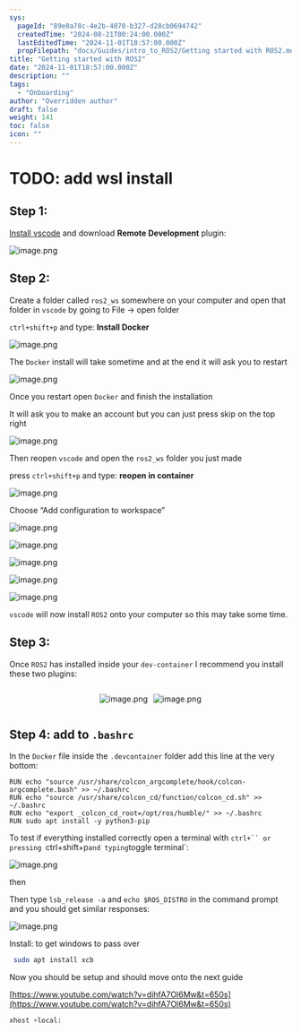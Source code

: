 ```yaml
---
sys:
  pageId: "89e0a78c-4e2b-4070-b327-d28cb0694742"
  createdTime: "2024-08-21T00:24:00.000Z"
  lastEditedTime: "2024-11-01T18:57:00.000Z"
  propFilepath: "docs/Guides/intro_to_ROS2/Getting started with ROS2.md"
title: "Getting started with ROS2"
date: "2024-11-01T18:57:00.000Z"
description: ""
tags:
  - "Onboarding"
author: "Overridden author"
draft: false
weight: 141
toc: false
icon: ""
---
```


# TODO: add wsl install

## Step 1:

[Install vscode](https://code.visualstudio.com/download) and download **Remote Development** plugin:

![image.png](https://prod-files-secure.s3.us-west-2.amazonaws.com/d518164a-d88e-44d1-a4ee-3adb3bd8bce0/efb52993-1881-4a40-b95e-6f020334f022/image.png?X-Amz-Algorithm=AWS4-HMAC-SHA256&X-Amz-Content-Sha256=UNSIGNED-PAYLOAD&X-Amz-Credential=ASIAZI2LB466S625ARAL%2F20250222%2Fus-west-2%2Fs3%2Faws4_request&X-Amz-Date=20250222T100605Z&X-Amz-Expires=3600&X-Amz-Security-Token=IQoJb3JpZ2luX2VjEL7%2F%2F%2F%2F%2F%2F%2F%2F%2F%2FwEaCXVzLXdlc3QtMiJHMEUCIF6SVh%2BY12iRqcK8nesIt1ph%2FsAID9RL2shqyia8fR36AiEAiCGCaT1ijbFRK%2Fp7E4XzLqG2HiEBJNlpLQkGgwj%2Bq7UqiAQI5%2F%2F%2F%2F%2F%2F%2F%2F%2F%2F%2FARAAGgw2Mzc0MjMxODM4MDUiDFTH708fWbs5AB35LyrcA2EmfcEd4tB0bp66rJ10mdmVSR1mMCbcVClREEEU5tYi84gLTo6C%2BB5WSQX4uV%2Bvth3WEN1SZNRNwm1K71d3WxYrUlj25XlyXqAoPWtVlnWA3iyIKrROBq8TFxPju3Ui1KnldxeKbDci7oQMx0njWMA9gysKpybYGAljKNbvKb3aZPzvJI7wVT24Su8ocjrqnFFhWXQ8CaRUz0Q7Dp21%2FwkMlz4O4ZKtv3pwHn8vk%2B6msdM%2BrtcVKaEddtLX32cRwb8GrQfQFStVC5n53NequuH5NRaE16xFwmyu9rhi3m31hOox8MZxcWxDntWdDmL3zy%2FwQtiea3ffg5XV6%2FxuWJEO5f1i1WWbFua%2FyQQYLtPhgnyOH%2F7%2Fycq47piV0P5lnQu14jJKrZKK%2FDCke1VG%2BLlw9X9DwrnPGMpvU0bxMvruWGYvrLAScIh5DZXkLnb4AlFXZmtMYY8xAiGbLtt3XTXqOGPUlnv4ofNcsBGGWR8obEF2bYfy13gS6dV5WZY5ir9n7LoHrUtkzpGsM9a3bfg7uNdBN3Us2BsZ9l68z97BsdM9gb2bRLqQH%2BGr%2B7NiTVCozWBz%2FvQXN4FRtqFoF6vswK2KypkbiVn3O5m5%2B7kFwcDAMr1pT%2BflXjjFMK3H5b0GOqUB0U2nszqQXqfZXq2dcMpqhWypoOXO%2B%2F55fKzMRFe5tB7mrK5Ry5RFXVIUnj8aUXLg3Sf1Q4kdwfub8ojANsyQQXJokIAomu%2Bb7ghmMgQHjQ3ifQ1vsxE5s0wJAg7pDgWimk6GkV%2F1FJf3iXyge%2FT%2BCsIVZvX5Rprl4Gp5%2BwnDY5RYD75%2FeQ6u3dNin6QKvmHP7HVUidFMUhT6GedXua4hHXqiDrPy&X-Amz-Signature=bbc7de175eb04e09e903d78d5042ff828e8b322c79b7052b78b56ecd75a96af3&X-Amz-SignedHeaders=host&x-id=GetObject)

## Step 2:

Create a folder called `ros2_ws` somewhere on your computer and open that folder in `vscode` by going to File → open folder 

`ctrl+shift+p` and type: **Install Docker**

![image.png](https://prod-files-secure.s3.us-west-2.amazonaws.com/d518164a-d88e-44d1-a4ee-3adb3bd8bce0/2269dc0e-1cd5-47ff-bceb-c04ad9b2eab0/image.png?X-Amz-Algorithm=AWS4-HMAC-SHA256&X-Amz-Content-Sha256=UNSIGNED-PAYLOAD&X-Amz-Credential=ASIAZI2LB466S625ARAL%2F20250222%2Fus-west-2%2Fs3%2Faws4_request&X-Amz-Date=20250222T100604Z&X-Amz-Expires=3600&X-Amz-Security-Token=IQoJb3JpZ2luX2VjEL7%2F%2F%2F%2F%2F%2F%2F%2F%2F%2FwEaCXVzLXdlc3QtMiJHMEUCIF6SVh%2BY12iRqcK8nesIt1ph%2FsAID9RL2shqyia8fR36AiEAiCGCaT1ijbFRK%2Fp7E4XzLqG2HiEBJNlpLQkGgwj%2Bq7UqiAQI5%2F%2F%2F%2F%2F%2F%2F%2F%2F%2F%2FARAAGgw2Mzc0MjMxODM4MDUiDFTH708fWbs5AB35LyrcA2EmfcEd4tB0bp66rJ10mdmVSR1mMCbcVClREEEU5tYi84gLTo6C%2BB5WSQX4uV%2Bvth3WEN1SZNRNwm1K71d3WxYrUlj25XlyXqAoPWtVlnWA3iyIKrROBq8TFxPju3Ui1KnldxeKbDci7oQMx0njWMA9gysKpybYGAljKNbvKb3aZPzvJI7wVT24Su8ocjrqnFFhWXQ8CaRUz0Q7Dp21%2FwkMlz4O4ZKtv3pwHn8vk%2B6msdM%2BrtcVKaEddtLX32cRwb8GrQfQFStVC5n53NequuH5NRaE16xFwmyu9rhi3m31hOox8MZxcWxDntWdDmL3zy%2FwQtiea3ffg5XV6%2FxuWJEO5f1i1WWbFua%2FyQQYLtPhgnyOH%2F7%2Fycq47piV0P5lnQu14jJKrZKK%2FDCke1VG%2BLlw9X9DwrnPGMpvU0bxMvruWGYvrLAScIh5DZXkLnb4AlFXZmtMYY8xAiGbLtt3XTXqOGPUlnv4ofNcsBGGWR8obEF2bYfy13gS6dV5WZY5ir9n7LoHrUtkzpGsM9a3bfg7uNdBN3Us2BsZ9l68z97BsdM9gb2bRLqQH%2BGr%2B7NiTVCozWBz%2FvQXN4FRtqFoF6vswK2KypkbiVn3O5m5%2B7kFwcDAMr1pT%2BflXjjFMK3H5b0GOqUB0U2nszqQXqfZXq2dcMpqhWypoOXO%2B%2F55fKzMRFe5tB7mrK5Ry5RFXVIUnj8aUXLg3Sf1Q4kdwfub8ojANsyQQXJokIAomu%2Bb7ghmMgQHjQ3ifQ1vsxE5s0wJAg7pDgWimk6GkV%2F1FJf3iXyge%2FT%2BCsIVZvX5Rprl4Gp5%2BwnDY5RYD75%2FeQ6u3dNin6QKvmHP7HVUidFMUhT6GedXua4hHXqiDrPy&X-Amz-Signature=c6f6d114366554cf284532d41ee68984345fbb09804dadfeaa38791c47dbc9e9&X-Amz-SignedHeaders=host&x-id=GetObject)

The `Docker` install will take sometime and at the end it will ask you to restart

![image.png](https://prod-files-secure.s3.us-west-2.amazonaws.com/d518164a-d88e-44d1-a4ee-3adb3bd8bce0/ed233f78-be33-4b1f-b89c-9c346c0e961e/image.png?X-Amz-Algorithm=AWS4-HMAC-SHA256&X-Amz-Content-Sha256=UNSIGNED-PAYLOAD&X-Amz-Credential=ASIAZI2LB466S625ARAL%2F20250222%2Fus-west-2%2Fs3%2Faws4_request&X-Amz-Date=20250222T100605Z&X-Amz-Expires=3600&X-Amz-Security-Token=IQoJb3JpZ2luX2VjEL7%2F%2F%2F%2F%2F%2F%2F%2F%2F%2FwEaCXVzLXdlc3QtMiJHMEUCIF6SVh%2BY12iRqcK8nesIt1ph%2FsAID9RL2shqyia8fR36AiEAiCGCaT1ijbFRK%2Fp7E4XzLqG2HiEBJNlpLQkGgwj%2Bq7UqiAQI5%2F%2F%2F%2F%2F%2F%2F%2F%2F%2F%2FARAAGgw2Mzc0MjMxODM4MDUiDFTH708fWbs5AB35LyrcA2EmfcEd4tB0bp66rJ10mdmVSR1mMCbcVClREEEU5tYi84gLTo6C%2BB5WSQX4uV%2Bvth3WEN1SZNRNwm1K71d3WxYrUlj25XlyXqAoPWtVlnWA3iyIKrROBq8TFxPju3Ui1KnldxeKbDci7oQMx0njWMA9gysKpybYGAljKNbvKb3aZPzvJI7wVT24Su8ocjrqnFFhWXQ8CaRUz0Q7Dp21%2FwkMlz4O4ZKtv3pwHn8vk%2B6msdM%2BrtcVKaEddtLX32cRwb8GrQfQFStVC5n53NequuH5NRaE16xFwmyu9rhi3m31hOox8MZxcWxDntWdDmL3zy%2FwQtiea3ffg5XV6%2FxuWJEO5f1i1WWbFua%2FyQQYLtPhgnyOH%2F7%2Fycq47piV0P5lnQu14jJKrZKK%2FDCke1VG%2BLlw9X9DwrnPGMpvU0bxMvruWGYvrLAScIh5DZXkLnb4AlFXZmtMYY8xAiGbLtt3XTXqOGPUlnv4ofNcsBGGWR8obEF2bYfy13gS6dV5WZY5ir9n7LoHrUtkzpGsM9a3bfg7uNdBN3Us2BsZ9l68z97BsdM9gb2bRLqQH%2BGr%2B7NiTVCozWBz%2FvQXN4FRtqFoF6vswK2KypkbiVn3O5m5%2B7kFwcDAMr1pT%2BflXjjFMK3H5b0GOqUB0U2nszqQXqfZXq2dcMpqhWypoOXO%2B%2F55fKzMRFe5tB7mrK5Ry5RFXVIUnj8aUXLg3Sf1Q4kdwfub8ojANsyQQXJokIAomu%2Bb7ghmMgQHjQ3ifQ1vsxE5s0wJAg7pDgWimk6GkV%2F1FJf3iXyge%2FT%2BCsIVZvX5Rprl4Gp5%2BwnDY5RYD75%2FeQ6u3dNin6QKvmHP7HVUidFMUhT6GedXua4hHXqiDrPy&X-Amz-Signature=d6209acfed581c6039b285915c1a83bc849f0f084d11ea3048237f37b005199b&X-Amz-SignedHeaders=host&x-id=GetObject)

Once you restart open `Docker` and finish the installation

It will ask you to make an account but you can just press skip on the top right

![image.png](https://prod-files-secure.s3.us-west-2.amazonaws.com/d518164a-d88e-44d1-a4ee-3adb3bd8bce0/21010ad9-1659-4fd9-9f59-9932a09b2a3d/image.png?X-Amz-Algorithm=AWS4-HMAC-SHA256&X-Amz-Content-Sha256=UNSIGNED-PAYLOAD&X-Amz-Credential=ASIAZI2LB466S625ARAL%2F20250222%2Fus-west-2%2Fs3%2Faws4_request&X-Amz-Date=20250222T100605Z&X-Amz-Expires=3600&X-Amz-Security-Token=IQoJb3JpZ2luX2VjEL7%2F%2F%2F%2F%2F%2F%2F%2F%2F%2FwEaCXVzLXdlc3QtMiJHMEUCIF6SVh%2BY12iRqcK8nesIt1ph%2FsAID9RL2shqyia8fR36AiEAiCGCaT1ijbFRK%2Fp7E4XzLqG2HiEBJNlpLQkGgwj%2Bq7UqiAQI5%2F%2F%2F%2F%2F%2F%2F%2F%2F%2F%2FARAAGgw2Mzc0MjMxODM4MDUiDFTH708fWbs5AB35LyrcA2EmfcEd4tB0bp66rJ10mdmVSR1mMCbcVClREEEU5tYi84gLTo6C%2BB5WSQX4uV%2Bvth3WEN1SZNRNwm1K71d3WxYrUlj25XlyXqAoPWtVlnWA3iyIKrROBq8TFxPju3Ui1KnldxeKbDci7oQMx0njWMA9gysKpybYGAljKNbvKb3aZPzvJI7wVT24Su8ocjrqnFFhWXQ8CaRUz0Q7Dp21%2FwkMlz4O4ZKtv3pwHn8vk%2B6msdM%2BrtcVKaEddtLX32cRwb8GrQfQFStVC5n53NequuH5NRaE16xFwmyu9rhi3m31hOox8MZxcWxDntWdDmL3zy%2FwQtiea3ffg5XV6%2FxuWJEO5f1i1WWbFua%2FyQQYLtPhgnyOH%2F7%2Fycq47piV0P5lnQu14jJKrZKK%2FDCke1VG%2BLlw9X9DwrnPGMpvU0bxMvruWGYvrLAScIh5DZXkLnb4AlFXZmtMYY8xAiGbLtt3XTXqOGPUlnv4ofNcsBGGWR8obEF2bYfy13gS6dV5WZY5ir9n7LoHrUtkzpGsM9a3bfg7uNdBN3Us2BsZ9l68z97BsdM9gb2bRLqQH%2BGr%2B7NiTVCozWBz%2FvQXN4FRtqFoF6vswK2KypkbiVn3O5m5%2B7kFwcDAMr1pT%2BflXjjFMK3H5b0GOqUB0U2nszqQXqfZXq2dcMpqhWypoOXO%2B%2F55fKzMRFe5tB7mrK5Ry5RFXVIUnj8aUXLg3Sf1Q4kdwfub8ojANsyQQXJokIAomu%2Bb7ghmMgQHjQ3ifQ1vsxE5s0wJAg7pDgWimk6GkV%2F1FJf3iXyge%2FT%2BCsIVZvX5Rprl4Gp5%2BwnDY5RYD75%2FeQ6u3dNin6QKvmHP7HVUidFMUhT6GedXua4hHXqiDrPy&X-Amz-Signature=710e7c6ad1c639a09b9a471858e1fda00c5c47ca3069956b73456200eacb63e8&X-Amz-SignedHeaders=host&x-id=GetObject)

Then reopen `vscode` and open the `ros2_ws` folder you just made

press `ctrl+shift+p` and type: **reopen in container**

![image.png](https://prod-files-secure.s3.us-west-2.amazonaws.com/d518164a-d88e-44d1-a4ee-3adb3bd8bce0/4e93b8c2-41ad-488c-8095-c74205196118/image.png?X-Amz-Algorithm=AWS4-HMAC-SHA256&X-Amz-Content-Sha256=UNSIGNED-PAYLOAD&X-Amz-Credential=ASIAZI2LB466S625ARAL%2F20250222%2Fus-west-2%2Fs3%2Faws4_request&X-Amz-Date=20250222T100605Z&X-Amz-Expires=3600&X-Amz-Security-Token=IQoJb3JpZ2luX2VjEL7%2F%2F%2F%2F%2F%2F%2F%2F%2F%2FwEaCXVzLXdlc3QtMiJHMEUCIF6SVh%2BY12iRqcK8nesIt1ph%2FsAID9RL2shqyia8fR36AiEAiCGCaT1ijbFRK%2Fp7E4XzLqG2HiEBJNlpLQkGgwj%2Bq7UqiAQI5%2F%2F%2F%2F%2F%2F%2F%2F%2F%2F%2FARAAGgw2Mzc0MjMxODM4MDUiDFTH708fWbs5AB35LyrcA2EmfcEd4tB0bp66rJ10mdmVSR1mMCbcVClREEEU5tYi84gLTo6C%2BB5WSQX4uV%2Bvth3WEN1SZNRNwm1K71d3WxYrUlj25XlyXqAoPWtVlnWA3iyIKrROBq8TFxPju3Ui1KnldxeKbDci7oQMx0njWMA9gysKpybYGAljKNbvKb3aZPzvJI7wVT24Su8ocjrqnFFhWXQ8CaRUz0Q7Dp21%2FwkMlz4O4ZKtv3pwHn8vk%2B6msdM%2BrtcVKaEddtLX32cRwb8GrQfQFStVC5n53NequuH5NRaE16xFwmyu9rhi3m31hOox8MZxcWxDntWdDmL3zy%2FwQtiea3ffg5XV6%2FxuWJEO5f1i1WWbFua%2FyQQYLtPhgnyOH%2F7%2Fycq47piV0P5lnQu14jJKrZKK%2FDCke1VG%2BLlw9X9DwrnPGMpvU0bxMvruWGYvrLAScIh5DZXkLnb4AlFXZmtMYY8xAiGbLtt3XTXqOGPUlnv4ofNcsBGGWR8obEF2bYfy13gS6dV5WZY5ir9n7LoHrUtkzpGsM9a3bfg7uNdBN3Us2BsZ9l68z97BsdM9gb2bRLqQH%2BGr%2B7NiTVCozWBz%2FvQXN4FRtqFoF6vswK2KypkbiVn3O5m5%2B7kFwcDAMr1pT%2BflXjjFMK3H5b0GOqUB0U2nszqQXqfZXq2dcMpqhWypoOXO%2B%2F55fKzMRFe5tB7mrK5Ry5RFXVIUnj8aUXLg3Sf1Q4kdwfub8ojANsyQQXJokIAomu%2Bb7ghmMgQHjQ3ifQ1vsxE5s0wJAg7pDgWimk6GkV%2F1FJf3iXyge%2FT%2BCsIVZvX5Rprl4Gp5%2BwnDY5RYD75%2FeQ6u3dNin6QKvmHP7HVUidFMUhT6GedXua4hHXqiDrPy&X-Amz-Signature=b19701c3b21b9c0a0d929f2f1a534b57883d1829bf7ca72f0c28e1d4266e4839&X-Amz-SignedHeaders=host&x-id=GetObject)

Choose “Add configuration to workspace”

![image.png](https://prod-files-secure.s3.us-west-2.amazonaws.com/d518164a-d88e-44d1-a4ee-3adb3bd8bce0/9560b282-5060-4989-ba37-97e7b2c22476/image.png?X-Amz-Algorithm=AWS4-HMAC-SHA256&X-Amz-Content-Sha256=UNSIGNED-PAYLOAD&X-Amz-Credential=ASIAZI2LB466S625ARAL%2F20250222%2Fus-west-2%2Fs3%2Faws4_request&X-Amz-Date=20250222T100605Z&X-Amz-Expires=3600&X-Amz-Security-Token=IQoJb3JpZ2luX2VjEL7%2F%2F%2F%2F%2F%2F%2F%2F%2F%2FwEaCXVzLXdlc3QtMiJHMEUCIF6SVh%2BY12iRqcK8nesIt1ph%2FsAID9RL2shqyia8fR36AiEAiCGCaT1ijbFRK%2Fp7E4XzLqG2HiEBJNlpLQkGgwj%2Bq7UqiAQI5%2F%2F%2F%2F%2F%2F%2F%2F%2F%2F%2FARAAGgw2Mzc0MjMxODM4MDUiDFTH708fWbs5AB35LyrcA2EmfcEd4tB0bp66rJ10mdmVSR1mMCbcVClREEEU5tYi84gLTo6C%2BB5WSQX4uV%2Bvth3WEN1SZNRNwm1K71d3WxYrUlj25XlyXqAoPWtVlnWA3iyIKrROBq8TFxPju3Ui1KnldxeKbDci7oQMx0njWMA9gysKpybYGAljKNbvKb3aZPzvJI7wVT24Su8ocjrqnFFhWXQ8CaRUz0Q7Dp21%2FwkMlz4O4ZKtv3pwHn8vk%2B6msdM%2BrtcVKaEddtLX32cRwb8GrQfQFStVC5n53NequuH5NRaE16xFwmyu9rhi3m31hOox8MZxcWxDntWdDmL3zy%2FwQtiea3ffg5XV6%2FxuWJEO5f1i1WWbFua%2FyQQYLtPhgnyOH%2F7%2Fycq47piV0P5lnQu14jJKrZKK%2FDCke1VG%2BLlw9X9DwrnPGMpvU0bxMvruWGYvrLAScIh5DZXkLnb4AlFXZmtMYY8xAiGbLtt3XTXqOGPUlnv4ofNcsBGGWR8obEF2bYfy13gS6dV5WZY5ir9n7LoHrUtkzpGsM9a3bfg7uNdBN3Us2BsZ9l68z97BsdM9gb2bRLqQH%2BGr%2B7NiTVCozWBz%2FvQXN4FRtqFoF6vswK2KypkbiVn3O5m5%2B7kFwcDAMr1pT%2BflXjjFMK3H5b0GOqUB0U2nszqQXqfZXq2dcMpqhWypoOXO%2B%2F55fKzMRFe5tB7mrK5Ry5RFXVIUnj8aUXLg3Sf1Q4kdwfub8ojANsyQQXJokIAomu%2Bb7ghmMgQHjQ3ifQ1vsxE5s0wJAg7pDgWimk6GkV%2F1FJf3iXyge%2FT%2BCsIVZvX5Rprl4Gp5%2BwnDY5RYD75%2FeQ6u3dNin6QKvmHP7HVUidFMUhT6GedXua4hHXqiDrPy&X-Amz-Signature=60dba25a5f3e6257c51ad039cb3f29138bf21dd64aafe370cdae1d0224e00bd8&X-Amz-SignedHeaders=host&x-id=GetObject)

![image.png](https://prod-files-secure.s3.us-west-2.amazonaws.com/d518164a-d88e-44d1-a4ee-3adb3bd8bce0/2ee63f81-886b-48e8-a553-dc6e5eac99e4/image.png?X-Amz-Algorithm=AWS4-HMAC-SHA256&X-Amz-Content-Sha256=UNSIGNED-PAYLOAD&X-Amz-Credential=ASIAZI2LB466S625ARAL%2F20250222%2Fus-west-2%2Fs3%2Faws4_request&X-Amz-Date=20250222T100604Z&X-Amz-Expires=3600&X-Amz-Security-Token=IQoJb3JpZ2luX2VjEL7%2F%2F%2F%2F%2F%2F%2F%2F%2F%2FwEaCXVzLXdlc3QtMiJHMEUCIF6SVh%2BY12iRqcK8nesIt1ph%2FsAID9RL2shqyia8fR36AiEAiCGCaT1ijbFRK%2Fp7E4XzLqG2HiEBJNlpLQkGgwj%2Bq7UqiAQI5%2F%2F%2F%2F%2F%2F%2F%2F%2F%2F%2FARAAGgw2Mzc0MjMxODM4MDUiDFTH708fWbs5AB35LyrcA2EmfcEd4tB0bp66rJ10mdmVSR1mMCbcVClREEEU5tYi84gLTo6C%2BB5WSQX4uV%2Bvth3WEN1SZNRNwm1K71d3WxYrUlj25XlyXqAoPWtVlnWA3iyIKrROBq8TFxPju3Ui1KnldxeKbDci7oQMx0njWMA9gysKpybYGAljKNbvKb3aZPzvJI7wVT24Su8ocjrqnFFhWXQ8CaRUz0Q7Dp21%2FwkMlz4O4ZKtv3pwHn8vk%2B6msdM%2BrtcVKaEddtLX32cRwb8GrQfQFStVC5n53NequuH5NRaE16xFwmyu9rhi3m31hOox8MZxcWxDntWdDmL3zy%2FwQtiea3ffg5XV6%2FxuWJEO5f1i1WWbFua%2FyQQYLtPhgnyOH%2F7%2Fycq47piV0P5lnQu14jJKrZKK%2FDCke1VG%2BLlw9X9DwrnPGMpvU0bxMvruWGYvrLAScIh5DZXkLnb4AlFXZmtMYY8xAiGbLtt3XTXqOGPUlnv4ofNcsBGGWR8obEF2bYfy13gS6dV5WZY5ir9n7LoHrUtkzpGsM9a3bfg7uNdBN3Us2BsZ9l68z97BsdM9gb2bRLqQH%2BGr%2B7NiTVCozWBz%2FvQXN4FRtqFoF6vswK2KypkbiVn3O5m5%2B7kFwcDAMr1pT%2BflXjjFMK3H5b0GOqUB0U2nszqQXqfZXq2dcMpqhWypoOXO%2B%2F55fKzMRFe5tB7mrK5Ry5RFXVIUnj8aUXLg3Sf1Q4kdwfub8ojANsyQQXJokIAomu%2Bb7ghmMgQHjQ3ifQ1vsxE5s0wJAg7pDgWimk6GkV%2F1FJf3iXyge%2FT%2BCsIVZvX5Rprl4Gp5%2BwnDY5RYD75%2FeQ6u3dNin6QKvmHP7HVUidFMUhT6GedXua4hHXqiDrPy&X-Amz-Signature=fd43eaf5fee141ab3c92f57dea5ea73ac92f7b27c360971607b61b511917b07b&X-Amz-SignedHeaders=host&x-id=GetObject)

![image.png](https://prod-files-secure.s3.us-west-2.amazonaws.com/d518164a-d88e-44d1-a4ee-3adb3bd8bce0/ae1580b2-b048-407e-aed9-b584224a7a04/image.png?X-Amz-Algorithm=AWS4-HMAC-SHA256&X-Amz-Content-Sha256=UNSIGNED-PAYLOAD&X-Amz-Credential=ASIAZI2LB466S625ARAL%2F20250222%2Fus-west-2%2Fs3%2Faws4_request&X-Amz-Date=20250222T100604Z&X-Amz-Expires=3600&X-Amz-Security-Token=IQoJb3JpZ2luX2VjEL7%2F%2F%2F%2F%2F%2F%2F%2F%2F%2FwEaCXVzLXdlc3QtMiJHMEUCIF6SVh%2BY12iRqcK8nesIt1ph%2FsAID9RL2shqyia8fR36AiEAiCGCaT1ijbFRK%2Fp7E4XzLqG2HiEBJNlpLQkGgwj%2Bq7UqiAQI5%2F%2F%2F%2F%2F%2F%2F%2F%2F%2F%2FARAAGgw2Mzc0MjMxODM4MDUiDFTH708fWbs5AB35LyrcA2EmfcEd4tB0bp66rJ10mdmVSR1mMCbcVClREEEU5tYi84gLTo6C%2BB5WSQX4uV%2Bvth3WEN1SZNRNwm1K71d3WxYrUlj25XlyXqAoPWtVlnWA3iyIKrROBq8TFxPju3Ui1KnldxeKbDci7oQMx0njWMA9gysKpybYGAljKNbvKb3aZPzvJI7wVT24Su8ocjrqnFFhWXQ8CaRUz0Q7Dp21%2FwkMlz4O4ZKtv3pwHn8vk%2B6msdM%2BrtcVKaEddtLX32cRwb8GrQfQFStVC5n53NequuH5NRaE16xFwmyu9rhi3m31hOox8MZxcWxDntWdDmL3zy%2FwQtiea3ffg5XV6%2FxuWJEO5f1i1WWbFua%2FyQQYLtPhgnyOH%2F7%2Fycq47piV0P5lnQu14jJKrZKK%2FDCke1VG%2BLlw9X9DwrnPGMpvU0bxMvruWGYvrLAScIh5DZXkLnb4AlFXZmtMYY8xAiGbLtt3XTXqOGPUlnv4ofNcsBGGWR8obEF2bYfy13gS6dV5WZY5ir9n7LoHrUtkzpGsM9a3bfg7uNdBN3Us2BsZ9l68z97BsdM9gb2bRLqQH%2BGr%2B7NiTVCozWBz%2FvQXN4FRtqFoF6vswK2KypkbiVn3O5m5%2B7kFwcDAMr1pT%2BflXjjFMK3H5b0GOqUB0U2nszqQXqfZXq2dcMpqhWypoOXO%2B%2F55fKzMRFe5tB7mrK5Ry5RFXVIUnj8aUXLg3Sf1Q4kdwfub8ojANsyQQXJokIAomu%2Bb7ghmMgQHjQ3ifQ1vsxE5s0wJAg7pDgWimk6GkV%2F1FJf3iXyge%2FT%2BCsIVZvX5Rprl4Gp5%2BwnDY5RYD75%2FeQ6u3dNin6QKvmHP7HVUidFMUhT6GedXua4hHXqiDrPy&X-Amz-Signature=0cc8f41cc341b04b13515d4033df1c03ac732e028c926d09b2533e65f9d22dc5&X-Amz-SignedHeaders=host&x-id=GetObject)

![image.png](https://prod-files-secure.s3.us-west-2.amazonaws.com/d518164a-d88e-44d1-a4ee-3adb3bd8bce0/53255b28-f75e-430f-b9e3-c0ac8577e42b/image.png?X-Amz-Algorithm=AWS4-HMAC-SHA256&X-Amz-Content-Sha256=UNSIGNED-PAYLOAD&X-Amz-Credential=ASIAZI2LB466S625ARAL%2F20250222%2Fus-west-2%2Fs3%2Faws4_request&X-Amz-Date=20250222T100604Z&X-Amz-Expires=3600&X-Amz-Security-Token=IQoJb3JpZ2luX2VjEL7%2F%2F%2F%2F%2F%2F%2F%2F%2F%2FwEaCXVzLXdlc3QtMiJHMEUCIF6SVh%2BY12iRqcK8nesIt1ph%2FsAID9RL2shqyia8fR36AiEAiCGCaT1ijbFRK%2Fp7E4XzLqG2HiEBJNlpLQkGgwj%2Bq7UqiAQI5%2F%2F%2F%2F%2F%2F%2F%2F%2F%2F%2FARAAGgw2Mzc0MjMxODM4MDUiDFTH708fWbs5AB35LyrcA2EmfcEd4tB0bp66rJ10mdmVSR1mMCbcVClREEEU5tYi84gLTo6C%2BB5WSQX4uV%2Bvth3WEN1SZNRNwm1K71d3WxYrUlj25XlyXqAoPWtVlnWA3iyIKrROBq8TFxPju3Ui1KnldxeKbDci7oQMx0njWMA9gysKpybYGAljKNbvKb3aZPzvJI7wVT24Su8ocjrqnFFhWXQ8CaRUz0Q7Dp21%2FwkMlz4O4ZKtv3pwHn8vk%2B6msdM%2BrtcVKaEddtLX32cRwb8GrQfQFStVC5n53NequuH5NRaE16xFwmyu9rhi3m31hOox8MZxcWxDntWdDmL3zy%2FwQtiea3ffg5XV6%2FxuWJEO5f1i1WWbFua%2FyQQYLtPhgnyOH%2F7%2Fycq47piV0P5lnQu14jJKrZKK%2FDCke1VG%2BLlw9X9DwrnPGMpvU0bxMvruWGYvrLAScIh5DZXkLnb4AlFXZmtMYY8xAiGbLtt3XTXqOGPUlnv4ofNcsBGGWR8obEF2bYfy13gS6dV5WZY5ir9n7LoHrUtkzpGsM9a3bfg7uNdBN3Us2BsZ9l68z97BsdM9gb2bRLqQH%2BGr%2B7NiTVCozWBz%2FvQXN4FRtqFoF6vswK2KypkbiVn3O5m5%2B7kFwcDAMr1pT%2BflXjjFMK3H5b0GOqUB0U2nszqQXqfZXq2dcMpqhWypoOXO%2B%2F55fKzMRFe5tB7mrK5Ry5RFXVIUnj8aUXLg3Sf1Q4kdwfub8ojANsyQQXJokIAomu%2Bb7ghmMgQHjQ3ifQ1vsxE5s0wJAg7pDgWimk6GkV%2F1FJf3iXyge%2FT%2BCsIVZvX5Rprl4Gp5%2BwnDY5RYD75%2FeQ6u3dNin6QKvmHP7HVUidFMUhT6GedXua4hHXqiDrPy&X-Amz-Signature=8ef7e7883a68b1d3b3002b5add6bb5ef47de5f9f22ce5a0338ad33fe6da572a0&X-Amz-SignedHeaders=host&x-id=GetObject)

![image.png](https://prod-files-secure.s3.us-west-2.amazonaws.com/d518164a-d88e-44d1-a4ee-3adb3bd8bce0/7c562767-5af9-4ffb-97d1-327bcdf4ee00/image.png?X-Amz-Algorithm=AWS4-HMAC-SHA256&X-Amz-Content-Sha256=UNSIGNED-PAYLOAD&X-Amz-Credential=ASIAZI2LB466S625ARAL%2F20250222%2Fus-west-2%2Fs3%2Faws4_request&X-Amz-Date=20250222T100604Z&X-Amz-Expires=3600&X-Amz-Security-Token=IQoJb3JpZ2luX2VjEL7%2F%2F%2F%2F%2F%2F%2F%2F%2F%2FwEaCXVzLXdlc3QtMiJHMEUCIF6SVh%2BY12iRqcK8nesIt1ph%2FsAID9RL2shqyia8fR36AiEAiCGCaT1ijbFRK%2Fp7E4XzLqG2HiEBJNlpLQkGgwj%2Bq7UqiAQI5%2F%2F%2F%2F%2F%2F%2F%2F%2F%2F%2FARAAGgw2Mzc0MjMxODM4MDUiDFTH708fWbs5AB35LyrcA2EmfcEd4tB0bp66rJ10mdmVSR1mMCbcVClREEEU5tYi84gLTo6C%2BB5WSQX4uV%2Bvth3WEN1SZNRNwm1K71d3WxYrUlj25XlyXqAoPWtVlnWA3iyIKrROBq8TFxPju3Ui1KnldxeKbDci7oQMx0njWMA9gysKpybYGAljKNbvKb3aZPzvJI7wVT24Su8ocjrqnFFhWXQ8CaRUz0Q7Dp21%2FwkMlz4O4ZKtv3pwHn8vk%2B6msdM%2BrtcVKaEddtLX32cRwb8GrQfQFStVC5n53NequuH5NRaE16xFwmyu9rhi3m31hOox8MZxcWxDntWdDmL3zy%2FwQtiea3ffg5XV6%2FxuWJEO5f1i1WWbFua%2FyQQYLtPhgnyOH%2F7%2Fycq47piV0P5lnQu14jJKrZKK%2FDCke1VG%2BLlw9X9DwrnPGMpvU0bxMvruWGYvrLAScIh5DZXkLnb4AlFXZmtMYY8xAiGbLtt3XTXqOGPUlnv4ofNcsBGGWR8obEF2bYfy13gS6dV5WZY5ir9n7LoHrUtkzpGsM9a3bfg7uNdBN3Us2BsZ9l68z97BsdM9gb2bRLqQH%2BGr%2B7NiTVCozWBz%2FvQXN4FRtqFoF6vswK2KypkbiVn3O5m5%2B7kFwcDAMr1pT%2BflXjjFMK3H5b0GOqUB0U2nszqQXqfZXq2dcMpqhWypoOXO%2B%2F55fKzMRFe5tB7mrK5Ry5RFXVIUnj8aUXLg3Sf1Q4kdwfub8ojANsyQQXJokIAomu%2Bb7ghmMgQHjQ3ifQ1vsxE5s0wJAg7pDgWimk6GkV%2F1FJf3iXyge%2FT%2BCsIVZvX5Rprl4Gp5%2BwnDY5RYD75%2FeQ6u3dNin6QKvmHP7HVUidFMUhT6GedXua4hHXqiDrPy&X-Amz-Signature=bc7e6b6aca232fb8f89b4565a776b83f770bfaaac9873a922102d8462bbb3b2f&X-Amz-SignedHeaders=host&x-id=GetObject)

`vscode` will now install `ROS2` onto your computer so this may take some time.

## Step 3:

Once `ROS2` has installed inside your `dev-container` I recommend you install these two plugins:

<div style="display: flex;flex-direction: row; column-gap:10px; max-width: 630px;justify-content: center;">
<div>

![image.png](https://prod-files-secure.s3.us-west-2.amazonaws.com/d518164a-d88e-44d1-a4ee-3adb3bd8bce0/3fc3d550-5a54-4ba1-ba6b-faa01cdb7369/image.png?X-Amz-Algorithm=AWS4-HMAC-SHA256&X-Amz-Content-Sha256=UNSIGNED-PAYLOAD&X-Amz-Credential=ASIAZI2LB466X2KCE2HQ%2F20250222%2Fus-west-2%2Fs3%2Faws4_request&X-Amz-Date=20250222T100608Z&X-Amz-Expires=3600&X-Amz-Security-Token=IQoJb3JpZ2luX2VjEL%2F%2F%2F%2F%2F%2F%2F%2F%2F%2F%2FwEaCXVzLXdlc3QtMiJGMEQCICVeXSs%2BeP%2BV9E3pOhEx437Sb9HLQI1IejZio09c7nvrAiAhGjgTF%2BDNX%2BFzZ6dsyFh5EaHnk3whTz3jbg5KeoHT9CqIBAjn%2F%2F%2F%2F%2F%2F%2F%2F%2F%2F8BEAAaDDYzNzQyMzE4MzgwNSIM8uImn%2F48b4V2pACpKtwDNSiyOs7YRM9oXL7xILqoCFdPPEDuHZ4KbWtc3eAJZo9bG39oQ9wjTRhdxsFn5eR5sZdo8T1sxbcKPToxZCzwIMkWzfgKS6ecmR0CsUEhXjtGKsdRjFwNy7UyuSjDg9L536qwcaRQCButtj9Q%2BYwzirtExNaY5gKFr8ed8sozXAwR%2BTA%2BFHSfhkuAvODcbeL6Cs1ltD7Iy9xkDzOdBl4ajLO2%2BgmfDBiiRdmtG6ZL4Y%2Bh5Hns0ZF2z%2FYYAxGajBP6g%2BFSk2XItVGdD%2FjUQgCC9DX4Ae0SQ3a45d621%2F5gM8uLUvY2GS10tmwl6HknxAnhbe2Luq%2FrCurSCxJ8eirlWhfsqB%2BD8om9a0%2FBJdd2ocxB%2BaE2zEetg18GbF%2F1iuNVBXwoIT0R2ZcWRE0p2rC5xF24s10Gx8x7VVOgOmzL0mqWTRFlpCleSEq4SIJ2AX6GRnuF%2FlhrwYPtE2bkaVC8l3LMgPpAJJadE%2BOp99T1tB0fAuvMaxoLBkS3DAbg3kNevOaxLNymCWQ67YS96%2BxUoGbim3d7TUg48wphi7smyjegmLFKsN9bR41PXC9TC2E49CVZnyQbIGufQ3DDaOMY8YzfJheLKYfabRV5Vd195ZZMqz7FOojJJmCC570wh9rlvQY6pgGop8AJFPcCiVVaKOE3Pjrt8EIvDxuGxlhWzV1iLTqmAGPTg%2BCAJ5a0u1r8bCLxMMuk%2FUA5BtGm4eZyO4zIrDZtZgpSc9pHaTDmVSIavEKiA9oZX065ZfavdewoVaZ5F%2BR83esEt2PX8NBE781GRSpT2m4URNlWjHlbpPj7JObfIXbzBmcFucmfpiQLsD6A4rZZiwBU9TWLkrJyk84pM7%2BaF4mh5Mz0&X-Amz-Signature=6f6620eff7a72282471e880c8cb87e15af4228b18d62b15f7f9cc3a112d8f798&X-Amz-SignedHeaders=host&x-id=GetObject)

</div>
<div>

![image.png](https://prod-files-secure.s3.us-west-2.amazonaws.com/d518164a-d88e-44d1-a4ee-3adb3bd8bce0/d994cc66-13c2-4093-a5a3-f84cf4601a82/image.png?X-Amz-Algorithm=AWS4-HMAC-SHA256&X-Amz-Content-Sha256=UNSIGNED-PAYLOAD&X-Amz-Credential=ASIAZI2LB4666VM22GVL%2F20250222%2Fus-west-2%2Fs3%2Faws4_request&X-Amz-Date=20250222T100609Z&X-Amz-Expires=3600&X-Amz-Security-Token=IQoJb3JpZ2luX2VjEL7%2F%2F%2F%2F%2F%2F%2F%2F%2F%2FwEaCXVzLXdlc3QtMiJHMEUCIQD2ZneuoC1E%2Bk9hMw%2BscSdyMwY9b2xrwqAr6OaKbFMdcQIgCia%2BtJwmadsQosG4bjREY4Ml8YfClW24LCGKtdTsnEoqiAQI5%2F%2F%2F%2F%2F%2F%2F%2F%2F%2F%2FARAAGgw2Mzc0MjMxODM4MDUiDFFpaEJRR51zidt89SrcA3%2F%2B74yAME0I08FhxxjKKMihXmvU6swewebcdtKqCChLrRajnZbOX5FA6UMwYUvtk3dbehtWejZd56mLvxdHpBMP%2Bqr3PjPqVrHa3t8ZrjI5h4hwGFJd89VIx0oOx23KGBoe5%2Bf9oYsQ6HEqGanDFGeeotX8wbZmGJLww%2BtcOrzMpY%2BpiulBTX88Cat0pkqoZemfr3p1anRlC1LujClmrodVmGWOp8LwwxtUnNPpmgGs54zHrU%2B38p%2FwEJfQ6QhI%2F2l49iW622qFSyMZq1ZkgrtHchB2BAM4JFXZm0AgPP%2FXHEX0K%2FlX18uolk3fBdKwK4sFuYhPoFNGsm%2FxaHldm0k5MLfetdD1bEszrv7WfEUKlrPlp4gPvAXz3EJOe5uL14reRMTy696fEK1zVCLputf3UuvswP%2BM%2B7G%2FiQ6Eb2uFRxXEE8Y1ywj649p%2Ba5vy%2FsAAPfWkEV3dw%2BaoIwMy2H4SSVPGMi1Vp9z9IimDjTcw7t0FGeVSNlHcTGpvZeuMnrjVinfNLVkmQJpL6bdZtegJyB9HhgeF08S8GuytKC6%2FKnPOcjkjn7B%2F8TpXRllPA4jR1%2FFVbeakzZzwxJIqzFsocUODyCsXg6FnSK90oPXmF8zgQE1HKjlcLsyjMJvI5b0GOqUB3wbDGikBVNwcfxUpWPPQxoSzdDvO4ZrfcE%2BnjKcYafOE6CVvg%2Fj%2ByDBTGlQhEMRwNrS%2BaDuG%2Bl%2BX6r24ngSN68JA2TItI%2FC4lDydk5yhBnGUd%2BnHm4rgGdLPuSiGrVDwDfQDNLTVjNVXVu8SPplndi6Z75%2FVXJLlP0QirGqsFvyPehmmne8Fc%2F%2BEidg1CvlsO1pQLt4D5UoVDGzTfRCs3HCtwpMs&X-Amz-Signature=0bfbf90159c952265df639105816210b73d109a33c8c45019aac3288f7f8be0a&X-Amz-SignedHeaders=host&x-id=GetObject)

</div>
</div>

## Step 4: add to `.bashrc`

In the `Docker` file inside the `.devcontainer` folder add this line at the very bottom: 

```docker
RUN echo "source /usr/share/colcon_argcomplete/hook/colcon-argcomplete.bash" >> ~/.bashrc
RUN echo "source /usr/share/colcon_cd/function/colcon_cd.sh" >> ~/.bashrc
RUN echo "export _colcon_cd_root=/opt/ros/humble/" >> ~/.bashrc
RUN sudo apt install -y python3-pip 
```

To test if everything installed correctly open a terminal with `ctrl+`` or pressing `ctrl+shift+p` and typing `toggle terminal`:

![image.png](https://prod-files-secure.s3.us-west-2.amazonaws.com/d518164a-d88e-44d1-a4ee-3adb3bd8bce0/6a4943d8-b04e-4c02-9a58-775f3384d1a5/image.png?X-Amz-Algorithm=AWS4-HMAC-SHA256&X-Amz-Content-Sha256=UNSIGNED-PAYLOAD&X-Amz-Credential=ASIAZI2LB466S625ARAL%2F20250222%2Fus-west-2%2Fs3%2Faws4_request&X-Amz-Date=20250222T100604Z&X-Amz-Expires=3600&X-Amz-Security-Token=IQoJb3JpZ2luX2VjEL7%2F%2F%2F%2F%2F%2F%2F%2F%2F%2FwEaCXVzLXdlc3QtMiJHMEUCIF6SVh%2BY12iRqcK8nesIt1ph%2FsAID9RL2shqyia8fR36AiEAiCGCaT1ijbFRK%2Fp7E4XzLqG2HiEBJNlpLQkGgwj%2Bq7UqiAQI5%2F%2F%2F%2F%2F%2F%2F%2F%2F%2F%2FARAAGgw2Mzc0MjMxODM4MDUiDFTH708fWbs5AB35LyrcA2EmfcEd4tB0bp66rJ10mdmVSR1mMCbcVClREEEU5tYi84gLTo6C%2BB5WSQX4uV%2Bvth3WEN1SZNRNwm1K71d3WxYrUlj25XlyXqAoPWtVlnWA3iyIKrROBq8TFxPju3Ui1KnldxeKbDci7oQMx0njWMA9gysKpybYGAljKNbvKb3aZPzvJI7wVT24Su8ocjrqnFFhWXQ8CaRUz0Q7Dp21%2FwkMlz4O4ZKtv3pwHn8vk%2B6msdM%2BrtcVKaEddtLX32cRwb8GrQfQFStVC5n53NequuH5NRaE16xFwmyu9rhi3m31hOox8MZxcWxDntWdDmL3zy%2FwQtiea3ffg5XV6%2FxuWJEO5f1i1WWbFua%2FyQQYLtPhgnyOH%2F7%2Fycq47piV0P5lnQu14jJKrZKK%2FDCke1VG%2BLlw9X9DwrnPGMpvU0bxMvruWGYvrLAScIh5DZXkLnb4AlFXZmtMYY8xAiGbLtt3XTXqOGPUlnv4ofNcsBGGWR8obEF2bYfy13gS6dV5WZY5ir9n7LoHrUtkzpGsM9a3bfg7uNdBN3Us2BsZ9l68z97BsdM9gb2bRLqQH%2BGr%2B7NiTVCozWBz%2FvQXN4FRtqFoF6vswK2KypkbiVn3O5m5%2B7kFwcDAMr1pT%2BflXjjFMK3H5b0GOqUB0U2nszqQXqfZXq2dcMpqhWypoOXO%2B%2F55fKzMRFe5tB7mrK5Ry5RFXVIUnj8aUXLg3Sf1Q4kdwfub8ojANsyQQXJokIAomu%2Bb7ghmMgQHjQ3ifQ1vsxE5s0wJAg7pDgWimk6GkV%2F1FJf3iXyge%2FT%2BCsIVZvX5Rprl4Gp5%2BwnDY5RYD75%2FeQ6u3dNin6QKvmHP7HVUidFMUhT6GedXua4hHXqiDrPy&X-Amz-Signature=c468c4ead69c785f0c3a466e98da231004bc39de594d802834a941290eeb9f02&X-Amz-SignedHeaders=host&x-id=GetObject)

then 

Then type `lsb_release -a` and `echo $ROS_DISTRO` in the command prompt and you should get similar responses:

![image.png](https://prod-files-secure.s3.us-west-2.amazonaws.com/d518164a-d88e-44d1-a4ee-3adb3bd8bce0/3e635dec-a805-4e85-8b9e-d000e5b71a4e/image.png?X-Amz-Algorithm=AWS4-HMAC-SHA256&X-Amz-Content-Sha256=UNSIGNED-PAYLOAD&X-Amz-Credential=ASIAZI2LB466S625ARAL%2F20250222%2Fus-west-2%2Fs3%2Faws4_request&X-Amz-Date=20250222T100605Z&X-Amz-Expires=3600&X-Amz-Security-Token=IQoJb3JpZ2luX2VjEL7%2F%2F%2F%2F%2F%2F%2F%2F%2F%2FwEaCXVzLXdlc3QtMiJHMEUCIF6SVh%2BY12iRqcK8nesIt1ph%2FsAID9RL2shqyia8fR36AiEAiCGCaT1ijbFRK%2Fp7E4XzLqG2HiEBJNlpLQkGgwj%2Bq7UqiAQI5%2F%2F%2F%2F%2F%2F%2F%2F%2F%2F%2FARAAGgw2Mzc0MjMxODM4MDUiDFTH708fWbs5AB35LyrcA2EmfcEd4tB0bp66rJ10mdmVSR1mMCbcVClREEEU5tYi84gLTo6C%2BB5WSQX4uV%2Bvth3WEN1SZNRNwm1K71d3WxYrUlj25XlyXqAoPWtVlnWA3iyIKrROBq8TFxPju3Ui1KnldxeKbDci7oQMx0njWMA9gysKpybYGAljKNbvKb3aZPzvJI7wVT24Su8ocjrqnFFhWXQ8CaRUz0Q7Dp21%2FwkMlz4O4ZKtv3pwHn8vk%2B6msdM%2BrtcVKaEddtLX32cRwb8GrQfQFStVC5n53NequuH5NRaE16xFwmyu9rhi3m31hOox8MZxcWxDntWdDmL3zy%2FwQtiea3ffg5XV6%2FxuWJEO5f1i1WWbFua%2FyQQYLtPhgnyOH%2F7%2Fycq47piV0P5lnQu14jJKrZKK%2FDCke1VG%2BLlw9X9DwrnPGMpvU0bxMvruWGYvrLAScIh5DZXkLnb4AlFXZmtMYY8xAiGbLtt3XTXqOGPUlnv4ofNcsBGGWR8obEF2bYfy13gS6dV5WZY5ir9n7LoHrUtkzpGsM9a3bfg7uNdBN3Us2BsZ9l68z97BsdM9gb2bRLqQH%2BGr%2B7NiTVCozWBz%2FvQXN4FRtqFoF6vswK2KypkbiVn3O5m5%2B7kFwcDAMr1pT%2BflXjjFMK3H5b0GOqUB0U2nszqQXqfZXq2dcMpqhWypoOXO%2B%2F55fKzMRFe5tB7mrK5Ry5RFXVIUnj8aUXLg3Sf1Q4kdwfub8ojANsyQQXJokIAomu%2Bb7ghmMgQHjQ3ifQ1vsxE5s0wJAg7pDgWimk6GkV%2F1FJf3iXyge%2FT%2BCsIVZvX5Rprl4Gp5%2BwnDY5RYD75%2FeQ6u3dNin6QKvmHP7HVUidFMUhT6GedXua4hHXqiDrPy&X-Amz-Signature=97bb2056146975c69dc297ae0148f62bdae2ed50b45e5cdfeecf7e905016b6fa&X-Amz-SignedHeaders=host&x-id=GetObject)

Install:  to get windows to pass over

```bash
 sudo apt install xcb
```

Now you should be setup and should move onto the next guide 

[https://www.youtube.com/watch?v=dihfA7Ol6Mw&t=650s](https://www.youtube.com/watch?v=dihfA7Ol6Mw&t=650s)

```python
xhost +local:
```
